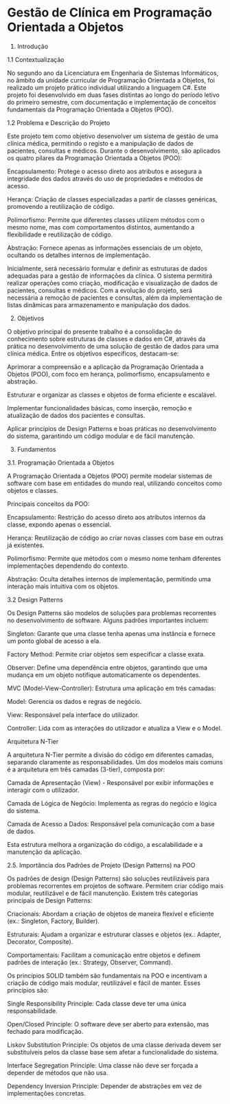 # Gestão de Clínica em Programação Orientada a Objetos

1. Introdução

1.1 Contextualização

No segundo ano da Licenciatura em Engenharia de Sistemas Informáticos, no âmbito da unidade curricular de Programação Orientada a Objetos, foi realizado um projeto prático individual utilizando a linguagem C#. Este projeto foi desenvolvido em duas fases distintas ao longo do período letivo do primeiro semestre, com documentação e implementação de conceitos fundamentais da Programação Orientada a Objetos (POO).

1.2 Problema e Descrição do Projeto

Este projeto tem como objetivo desenvolver um sistema de gestão de uma clínica médica, permitindo o registo e a manipulação de dados de pacientes, consultas e médicos. Durante o desenvolvimento, são aplicados os quatro pilares da Programação Orientada a Objetos (POO):

Encapsulamento: Protege o acesso direto aos atributos e assegura a integridade dos dados através do uso de propriedades e métodos de acesso.

Herança: Criação de classes especializadas a partir de classes genéricas, promovendo a reutilização de código.

Polimorfismo: Permite que diferentes classes utilizem métodos com o mesmo nome, mas com comportamentos distintos, aumentando a flexibilidade e reutilização de código.

Abstração: Fornece apenas as informações essenciais de um objeto, ocultando os detalhes internos de implementação.

Inicialmente, será necessário formular e definir as estruturas de dados adequadas para a gestão de informações da clínica. O sistema permitirá realizar operações como criação, modificação e visualização de dados de pacientes, consultas e médicos. Com a evolução do projeto, será necessária a remoção de pacientes e consultas, além da implementação de listas dinâmicas para armazenamento e manipulação dos dados.

2. Objetivos

O objetivo principal do presente trabalho é a consolidação do conhecimento sobre estruturas de classes e dados em C#, através da prática no desenvolvimento de uma solução de gestão de dados para uma clínica médica. Entre os objetivos específicos, destacam-se:

Aprimorar a compreensão e a aplicação da Programação Orientada a Objetos (POO), com foco em herança, polimorfismo, encapsulamento e abstração.

Estruturar e organizar as classes e objetos de forma eficiente e escalável.

Implementar funcionalidades básicas, como inserção, remoção e atualização de dados dos pacientes e consultas.

Aplicar princípios de Design Patterns e boas práticas no desenvolvimento do sistema, garantindo um código modular e de fácil manutenção.

3. Fundamentos

3.1. Programação Orientada a Objetos

A Programação Orientada a Objetos (POO) permite modelar sistemas de software com base em entidades do mundo real, utilizando conceitos como objetos e classes.

Principais conceitos da POO:

Encapsulamento: Restrição do acesso direto aos atributos internos da classe, expondo apenas o essencial.

Herança: Reutilização de código ao criar novas classes com base em outras já existentes.

Polimorfismo: Permite que métodos com o mesmo nome tenham diferentes implementações dependendo do contexto.

Abstração: Oculta detalhes internos de implementação, permitindo uma interação mais intuitiva com os objetos.

3.2 Design Patterns

Os Design Patterns são modelos de soluções para problemas recorrentes no desenvolvimento de software. Alguns padrões importantes incluem:

Singleton: Garante que uma classe tenha apenas uma instância e fornece um ponto global de acesso a ela.

Factory Method: Permite criar objetos sem especificar a classe exata.

Observer: Define uma dependência entre objetos, garantindo que uma mudança em um objeto notifique automaticamente os dependentes.

MVC (Model-View-Controller): Estrutura uma aplicação em três camadas:

Model: Gerencia os dados e regras de negócio.

View: Responsável pela interface do utilizador.

Controller: Lida com as interações do utilizador e atualiza a View e o Model.

Arquitetura N-Tier

A arquitetura N-Tier permite a divisão do código em diferentes camadas, separando claramente as responsabilidades. Um dos modelos mais comuns é a arquitetura em três camadas (3-tier), composta por:

Camada de Apresentação (View) - Responsável por exibir informações e interagir com o utilizador.

Camada de Lógica de Negócio: Implementa as regras do negócio e lógica do sistema.

Camada de Acesso a Dados: Responsável pela comunicação com a base de dados.

Esta estrutura melhora a organização do código, a escalabilidade e a manutenção da aplicação.

2.5.	Importância dos Padrões de Projeto (Design Patterns) na POO

Os padrões de design (Design Patterns) são soluções reutilizáveis para problemas recorrentes em projetos de software. Permitem criar código mais modular, reutilizável e de fácil manutenção. Existem três categorias principais de Design Patterns:

Criacionais: Abordam a criação de objetos de maneira flexível e eficiente (ex.: Singleton, Factory, Builder).

Estruturais: Ajudam a organizar e estruturar classes e objetos (ex.: Adapter, Decorator, Composite).

Comportamentais: Facilitam a comunicação entre objetos e definem padrões de interação (ex.: Strategy, Observer, Command).

Os princípios SOLID também são fundamentais na POO e incentivam a criação de código mais modular, reutilizável e fácil de manter. Esses princípios são:

Single Responsibility Principle: Cada classe deve ter uma única responsabilidade.

Open/Closed Principle: O software deve ser aberto para extensão, mas fechado para modificação.

Liskov Substitution Principle: Os objetos de uma classe derivada devem ser substituíveis pelos da classe base sem afetar a funcionalidade do sistema.

Interface Segregation Principle: Uma classe não deve ser forçada a depender de métodos que não usa.

Dependency Inversion Principle: Depender de abstrações em vez de implementações concretas.
